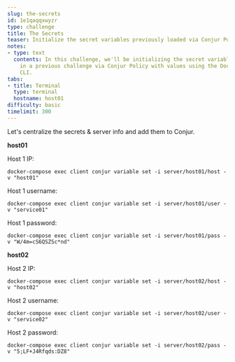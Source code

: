 ```yaml
---
slug: the-secrets
id: 1e1qaqqxwyzr
type: challenge
title: The Secrets
teaser: Initialize the secret variables previously loaded via Conjur Policy with values.
notes:
- type: text
  contents: In this challenge, we'll be initializing the secret variables creating
    in a previous challenge via Conjur Policy with values using the Docker-based Conjur
    CLI.
tabs:
- title: Terminal
  type: terminal
  hostname: host01
difficulty: basic
timelimit: 300
---
```


Let's centralize the secrets & server info and add them to Conjur.

**host01**

Host 1 IP:
```
docker-compose exec client conjur variable set -i server/host01/host -v "host01"
```
Host 1 username:

```
docker-compose exec client conjur variable set -i server/host01/user -v "service01"
```
Host 1 password:

```
docker-compose exec client conjur variable set -i server/host01/pass -v "W/4m=cS6QSZSc*nd"
```

**host02**

Host 2 IP:
```
docker-compose exec client conjur variable set -i server/host02/host -v "host02"
```
Host 2 username:
```
docker-compose exec client conjur variable set -i server/host02/user -v "service02"
```
Host 2 password:
```
docker-compose exec client conjur variable set -i server/host02/pass -v "5;LF+J4Rfqds:DZ8"
```